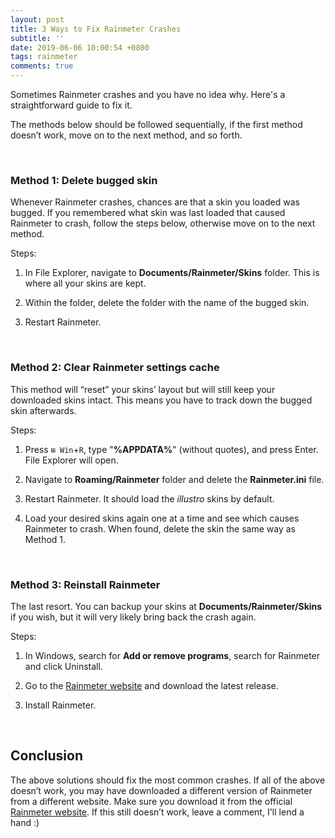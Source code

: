 ```yaml
---
layout: post
title: 3 Ways to Fix Rainmeter Crashes
subtitle: ''
date: 2019-06-06 10:00:54 +0800
tags: rainmeter
comments: true
---
```

Sometimes Rainmeter crashes and you have no idea why. Here's a straightforward guide to fix it.

The methods below should be followed sequentially, if the first method doesn’t work, move on to the next method, and so forth.

&nbsp;

### Method 1: Delete bugged skin

Whenever Rainmeter crashes, chances are that a skin you loaded was bugged. If you remembered what skin was last loaded that caused Rainmeter to crash, follow the steps below, otherwise move on to the next method.

Steps:
1. In File Explorer, navigate to **Documents/Rainmeter/Skins** folder. This is where all your skins are kept.

2. Within the folder, delete the folder with the name of the bugged skin.

3. Restart Rainmeter.

&nbsp;

### Method 2: Clear Rainmeter settings cache 

This method will “reset” your skins’ layout but will still keep your downloaded skins intact. This means you have to track down the bugged skin afterwards.

Steps:
1. Press `⊞ Win`+`R`, type "**%APPDATA%**" (without quotes), and press Enter. File Explorer will open.  

2. Navigate to **Roaming/Rainmeter** folder and delete the **Rainmeter.ini** file.

3. Restart Rainmeter. It should load the *illustro* skins by default.

4. Load your desired skins again one at a time and see which causes Rainmeter to crash. When found, delete the skin the same way as Method 1.

&nbsp;

### Method 3: Reinstall Rainmeter 

The last resort. You can backup your skins at **Documents/Rainmeter/Skins** if you wish, but it will very likely bring back the crash again.

Steps:
1. In Windows, search for **Add or remove programs**, search for Rainmeter and click Uninstall.

2. Go to the [Rainmeter website][Rainmeter] and download the latest release.

3. Install Rainmeter.

&nbsp;

## Conclusion

The above solutions should fix the most common crashes. If all of the above doesn’t work, you may have downloaded a different version of Rainmeter from a different website. Make sure you download it from the official [Rainmeter website][Rainmeter]. If this still doesn’t work, leave a comment, I'll lend a hand :)

[Rainmeter]: https://www.rainmeter.net

